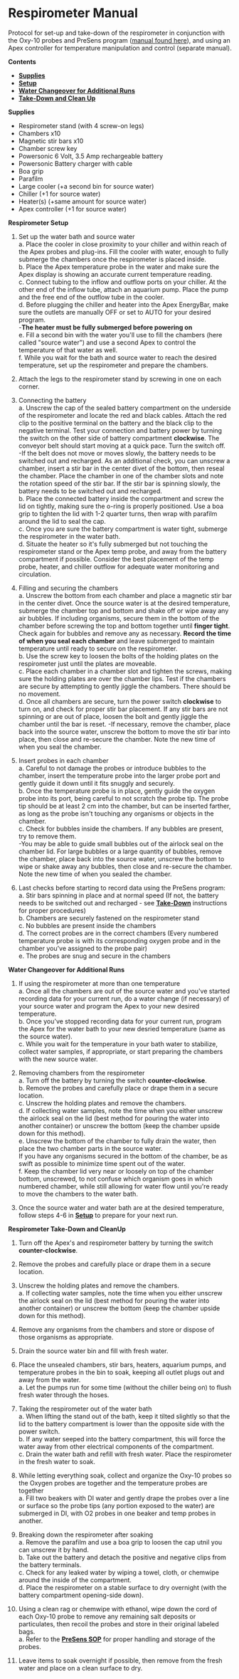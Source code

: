 # Respirometer Manual

Protocol for set-up and take-down of the respirometer in conjunction with the Oxy-10 probes and PreSens program ([manual found here](/PreSens_SOP.md)), and using an Apex controller for temperature manipulation and control (separate manual).


**Contents**
- [**Supplies**](#Supplies)
- [**Setup**](#Setup)
- [**Water Changeover for Additional Runs**](#Water_Change)
- [**Take-Down and Clean Up**](#Take-Down)


<a name="Supplies"></a> **Supplies**

- Respirometer stand (with 4 screw-on legs)
- Chambers x10
- Magnetic stir bars x10
- Chamber screw key
- Powersonic 6 Volt, 3.5 Amp rechargeable battery
- Powersonic Battery charger with cable
- Boa grip
- Parafilm
- Large cooler (+a second bin for source water)
- Chiller (+1 for source water)
- Heater(s) (+same amount for source water)
- Apex controller (+1 for source water)


<a name="Setup"></a> **Respirometer Setup**

1. Set up the water bath and source water  
  a. Place the cooler in close proximity to your chiller and within reach of the Apex probes and plug-ins.  Fill the cooler with water, enough to fully submerge the chambers once the respirometer is placed inside.  
  b. Place the Apex temperature probe in the water and make sure the Apex display is showing an accurate current temperature reading.  
  c. Connect tubing to the inflow and outflow ports on your chiller.  At the other end of the inflow tube, attach an aquarium pump.  Place the pump and the free end of the outflow tube in the cooler.  
  d. Before plugging the chiller and heater into the Apex EnergyBar, make sure the outlets are manually OFF or set to AUTO for your desired program.  
    -**The heater must be fully submerged before powering on**  
  e. Fill a second bin with the water you'll use to fill the chambers (here called "source water") and use a second Apex to control the temperature of that water as well.  
  f. While you wait for the bath and source water to reach the desired temperature, set up the respirometer and prepare the chambers.  

1. Attach the legs to the respirometer stand by screwing in one on each corner.  

1. Connecting the battery  
  a. Unscrew the cap of the sealed battery compartment on the underside of the respirometer and locate the red and black cables.  Attach the red clip to the positive terminal on the battery and the black clip to the negative terminal.  Test your connection and battery power by turning the switch on the other side of battery compartment **clockwise**.  The conveyor belt should start moving at a quick pace.  Turn the switch off.  
    -If the belt does not move or moves slowly, the battery needs to be switched out and recharged.  As an additional check, you can unscrew a chamber, insert a stir bar in the center divet of the bottom, then reseal the chamber.  Place the chamber in one of the chamber slots and note the rotation speed of the stir bar.  If the stir bar is spinning slowly, the battery needs to be switched out and recharged.  
  b. Place the connected battery inside the compartment and screw the lid on tightly, making sure the o-ring is properly positioned.  Use a boa grip to tighten the lid with 1-2 quarter turns, then wrap with parafilm around the lid to seal the cap.    
  c. Once you are sure the battery compartment is water tight, submerge the respirometer in the water bath.  
  d. Situate the heater so it's fully submerged but not touching the respirometer stand or the Apex temp probe, and away from the battery compartment if possible.  Consider the best placement of the temp probe, heater, and chiller outflow for adequate water monitoring and circulation.  

1. Filling and securing the chambers  
  a. Unscrew the bottom from each chamber and place a magnetic stir bar in the center divet. Once the source water is at the desired temperature, submerge the chamber top and bottom and shake off or wipe away any air bubbles.  If including organisms, secure them in the bottom of the chamber before screwing the top and bottom together until **finger tight**.  Check again for bubbles and remove any as necessary.  **Record the time of when you seal each chamber** and leave submerged to maintain temperature until ready to secure on the respirometer.  
  b. Use the screw key to loosen the bolts of the holding plates on the respirometer just until the plates are moveable.  
  c. Place each chamber in a chamber slot and tighten the screws, making sure the holding plates are over the chamber lips.  Test if the chambers are secure by attempting to gently jiggle the chambers.  There should be no movement.  
  d. Once all chambers are secure, turn the power switch **clockwise** to turn on, and check for proper stir bar placement.  If any stir bars are not spinning or are out of place, loosen the bolt and gently jiggle the chamber until the bar is reset.     -If necessary, remove the chamber, place back into the source water, unscrew the bottom to move the stir bar into place, then close and re-secure the chamber.  Note the new time of when you seal the chamber.  

1. Insert probes in each chamber  
  a. Careful to not damage the probes or introduce bubbles to the chamber, insert the temperature probe into the larger probe port and gently guide it down until it fits snuggly and securely.  
  b. Once the temperature probe is in place, gently guide the oxygen probe into its port, being careful to not scratch the probe tip.  The probe tip should be at least 2 cm into the chamber, but can be inserted farther, as long as the probe isn't touching any organisms or objects in the chamber.  
  c. Check for bubbles inside the chambers.  If any bubbles are present, try to remove them.  
    -You may be able to guide small bubbles out of the airlock seal on the chamber lid.  For large bubbles or a large quantity of bubbles, remove the chamber, place back into the source water, unscrew the bottom to wipe or shake away any bubbles, then close and re-secure the chamber.  Note the new time of when you sealed the chamber.  

1. Last checks before starting to record data using the PreSens program:  
  a. Stir bars spinning in place and at normal speed (If not, the battery needs to be switched out and recharged - see [**Take-Down**](#Take-Down) instructions for proper procedures)  
  b. Chambers are securely fastened on the respirometer stand  
  c. No bubbles are present inside the chambers  
  d. The correct probes are in the correct chambers (Every numbered temperature probe is with its corresponding oxygen probe and in the chamber you've assigned to the probe pair)  
  e. The probes are snug and secure in the chambers  


<a name="Water_Change"></a> **Water Changeover for Additional Runs**

1. If using the respirometer at more than one temperature  
  a. Once all the chambers are out of the source water and you've started recording data for your current run, do a water change (if necessary) of your source water and program the Apex to your new desired temperature.  
  b. Once you've stopped recording data for your current run, program the Apex for the water bath to your new desried temperature (same as the source water).  
  c. While you wait for the temperature in your bath water to stabilize, collect water samples, if appropriate, or start preparing the chambers with the new source water.  

1. Removing chambers from the respirometer  
  a. Turn off the battery by turning the switch **counter-clockwise**.  
  b. Remove the probes and carefully place or drape them in a secure location.  
  c. Unscrew the holding plates and remove the chambers.  
  d. If collecting water samples, note the time when you either unscrew the airlock seal on the lid (best method for pouring the water into another container) or unscrew the bottom (keep the chamber upside down for this method).  
  e. Unscrew the bottom of the chamber to fully drain the water, then place the two chamber parts in the source water.  
  If you have any organisms secured in the bottom of the chamber, be as swift as possible to minimize time spent out of the water.  
  f. Keep the chamber lid very near or loosely on top of the chamber bottom, unscrewed, to not confuse which organism goes in which numbered chamber, while still allowing for water flow until you're ready to move the chambers to the water bath.

1. Once the source water and water bath are at the desired temperature, follow steps 4-6 in [**Setup**](#Setup) to prepare for your next run.  
    

<a name="Take-Down"></a> **Respirometer Take-Down and CleanUp**

1. Turn off the Apex's and respirometer battery by turning the switch **counter-clockwise**.

1. Remove the probes and carefully place or drape them in a secure location.

1. Unscrew the holding plates and remove the chambers.  
  a. If collecting water samples, note the time when you either unscrew the airlock seal on the lid (best method for pouring the water into another container) or unscrew the bottom (keep the chamber upside down for this method).  

1. Remove any organisms from the chambers and store or dispose of those organisms as appropriate.

1. Drain the source water bin and fill with fresh water.

1. Place the unsealed chambers, stir bars, heaters, aquarium pumps, and temperature probes in the bin to soak, keeping all outlet plugs out and away from the water.  
  a. Let the pumps run for some time (without the chiller being on) to flush fresh water through the hoses.  

1. Taking the respirometer out of the water bath  
  a. When lifting the stand out of the bath, keep it tilted slightly so that the lid to the battery compartment is lower than the opposite side with the power switch.  
  b. If any water seeped into the battery compartment, this will force the water away from other electrical components of the compartment.  
  c. Drain the water bath and refill with fresh water.  Place the respirometer in the fresh water to soak.  

1. While letting everything soak, collect and organize the Oxy-10 probes so the Oxygen probes are together and the temperature probes are together  
  a. Fill two beakers with DI water and gently drape the probes over a line or surface so the probe tips (any portion exposed to the water) are submerged in DI, with O2 probes in one beaker and temp probes in another.  

1. Breaking down the respirometer after soaking  
  a. Remove the parafilm and use a boa grip to loosen the cap utnil you can unscrew it by hand.  
  b. Take out the battery and detach the positive and negative clips from the battery terminals.  
  c. Check for any leaked water by wiping a towel, cloth, or chemwipe around the inside of the compartment.  
  d. Place the respirometer on a stable surface to dry overnight (with the battery compartment opening-side down).  

1. Using a clean rag or chemwipe with ethanol, wipe down the cord of each Oxy-10 probe to remove any remaining salt deposits or particulates, then recoil the probes and store in their original labeled bags.  
  a. Refer to the [**PreSens SOP**](/PreSens_SOP.md) for proper handling and storage of the probes.  

1. Leave items to soak overnight if possible, then remove from the fresh water and place on a clean surface to dry.  